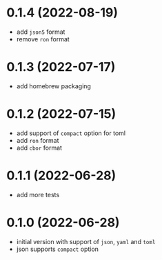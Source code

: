 # 0.1.4 (2022-08-19)
* add `json5` format
* remove `ron` format


# 0.1.3 (2022-07-17)
* add homebrew packaging


# 0.1.2 (2022-07-15)
* add support of `compact` option for toml
* add `ron` format
* add `cbor` format


# 0.1.1 (2022-06-28)
* add more tests


# 0.1.0 (2022-06-28)
* initial version with support of `json`, `yaml` and `toml`
* json supports `compact` option